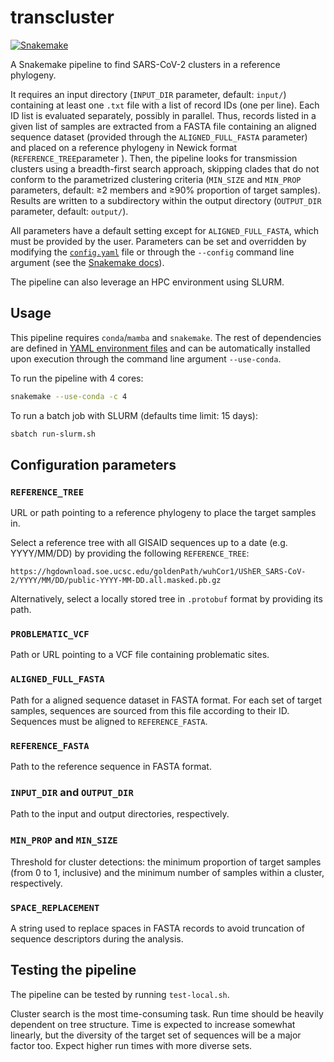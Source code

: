 # transcluster

[![Snakemake](https://img.shields.io/badge/snakemake-≥6.9-brightgreen.svg?style=flat)](https://snakemake.readthedocs.io)

A Snakemake pipeline to find SARS-CoV-2 clusters in a reference phylogeny.

It requires an input directory (`INPUT_DIR` parameter, default: `input/`) containing at least
one `.txt` file with a list of record IDs (one per line). Each ID list is evaluated
separately, possibly in parallel.
Thus, records listed in a given list of samples are extracted from a FASTA file
containing an aligned sequence dataset (provided through the `ALIGNED_FULL_FASTA` parameter)
and placed on a reference phylogeny in Newick format (`REFERENCE_TREE`parameter ). Then, the
pipeline looks for transmission clusters using a breadth-first search approach, skipping
clades that do not conform to the parametrized clustering criteria (`MIN_SIZE` and `MIN_PROP`
parameters, default: ≥2 members and ≥90% proportion of target samples). Results are written
to a subdirectory within the output directory (`OUTPUT_DIR` parameter, default: `output/`).

All parameters have a default setting except for `ALIGNED_FULL_FASTA`, which must be provided
by the user. Parameters can be set and overridden by modifying the [`config.yaml`](config/config.yaml)
file or through the `--config` command line argument (see the
[Snakemake docs](https://snakemake.readthedocs.io/en/stable/snakefiles/configuration.html#standard-configuration)).

The pipeline can also leverage an HPC environment using SLURM.

## Usage

This pipeline requires `conda`/`mamba` and `snakemake`. The rest of dependencies are
defined in [YAML environment files](workflow/envs) and can be automatically installed
upon execution through the command line argument `--use-conda`.

To run the pipeline with 4 cores:

```bash
snakemake --use-conda -c 4
```

To run a batch job with SLURM (defaults time limit: 15 days):

```bash
sbatch run-slurm.sh
```

## Configuration parameters

### `REFERENCE_TREE`

URL or path pointing to a reference phylogeny to place the target samples in.

Select a reference tree with all GISAID sequences up to a date (e.g. YYYY/MM/DD) by providing the following `REFERENCE_TREE`:

```url
https://hgdownload.soe.ucsc.edu/goldenPath/wuhCor1/UShER_SARS-CoV-2/YYYY/MM/DD/public-YYYY-MM-DD.all.masked.pb.gz
```

Alternatively, select a locally stored tree in `.protobuf` format by providing its path.

### `PROBLEMATIC_VCF`

Path or URL pointing to a VCF file containing problematic sites.

### `ALIGNED_FULL_FASTA`

Path for a aligned sequence dataset in FASTA format. For each set of target samples, sequences are sourced
from this file according to their ID. Sequences must be aligned to `REFERENCE_FASTA`.

### `REFERENCE_FASTA`

Path to the reference sequence in FASTA format.

### `INPUT_DIR` and `OUTPUT_DIR`

Path to the input and output directories, respectively.

### `MIN_PROP` and `MIN_SIZE`

Threshold for cluster detections: the minimum proportion of target samples (from 0 to 1, inclusive)
and the minimum number of samples within a cluster, respectively.

### `SPACE_REPLACEMENT`

A string used to replace spaces in FASTA records to avoid truncation of sequence descriptors during
the analysis.

## Testing the pipeline

The pipeline can be tested by running `test-local.sh`.

Cluster search is the most time-consuming task. Run time should be heavily
dependent on tree structure. Time is expected to increase somewhat linearly,
but the diversity of the target set of sequences will be a major factor too.
Expect higher run times with more diverse sets.
